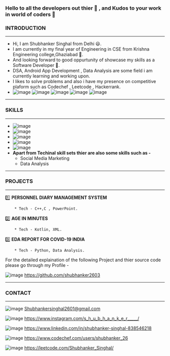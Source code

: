 ### Hello to all the developers out thier 👋 , and Kudos to your work in world of coders 🎉 ###

### INTRODUCTION ###
____________________________________________________________________________________________________________________________________________________________________
 
 - Hi, I am Shubhanker Singhal from Delhi 😃.
 - I am currently in my final year of Engineering in CSE from Krishna Engineering college,Ghaziabad 🏫.
 - And looking forward to good oppurtunity of showcase my skills as a Software Developer 📝.
 - DSA, Android App Development , Data Analysis are some field i am currently learning and working upon.
 - I likes to solve problems and also i have my presence on competitive plaform such as Codechef , Leetcode , Hackerrank.
 - ![image](https://user-images.githubusercontent.com/72600840/183016435-de2f735c-167f-46b9-8d91-a0a7ad1171d2.png)  ![image](https://user-images.githubusercontent.com/72600840/183016543-f6083f79-fae3-4955-8f8f-a257f5f30573.png)    ![image](https://user-images.githubusercontent.com/72600840/183017572-71f0e1d4-9b6e-43af-8a68-407fe8beabb1.png)  ![image](https://user-images.githubusercontent.com/72600840/183019191-a991eb5f-965e-444e-bade-7f588c1c50a7.png)
![image](https://user-images.githubusercontent.com/72600840/183019257-4984890a-684e-45d9-a13a-7d3dc223233a.png)

_____________________________________________________________________________________________________________________________________________________________________

### SKILLS ###
_____________________________________________________________________________________________________________________________________________________________________

  - ![image](https://user-images.githubusercontent.com/72600840/183018661-0de2e902-7789-4a82-b0c1-cf956a751af8.png)
  - ![image](https://user-images.githubusercontent.com/72600840/183018719-576627d4-77cf-47c6-bf1c-d43e70e71830.png)
  - ![image](https://user-images.githubusercontent.com/72600840/183018773-aa07000b-1721-4008-9b10-7c49494c90b2.png)
  - ![image](https://user-images.githubusercontent.com/72600840/183018834-802b66da-f8e2-4661-968d-c7b015816ee5.png)
  - ![image](https://user-images.githubusercontent.com/72600840/183018959-1931bbb8-e8b0-4066-8bcf-41ecc27ae31b.png)
  -   **Apart from Techinal skill sets thier are also some skills such as -**
      * Social Media Marketing
      * Data Analysis
  
_____________________________________________________________________________________________________________________________________________________________________

### PROJECTS ###
_____________________________________________________________________________________________________________________________________________________________________

1️⃣  **PERSONNEL DIARY MANAGEMENT SYSTEM**
     
        * Tech - C++,C , PowerPoint.
      
2️⃣   **AGE IN MINUTES**
      
        * Tech - Kotlin, XML.
        
3️⃣  **EDA REPORT FOR COVID-19 INDIA**

        * Tech - Python, Data Analysis. 
        
        
 For the detailed explaination of the following Project and thier source code please go through my Profile -
 
   ![image](https://user-images.githubusercontent.com/72600840/183023349-a783385d-ea5e-4048-bc20-6608a327b578.png)   https://github.com/shubhanker2603
   
____________________________________________________________________________________________________________________________________________________________________

### CONTACT ###
____________________________________________________________________________________________________________________________________________________________________

![image](https://user-images.githubusercontent.com/72600840/183024289-2af91cb9-baab-4719-b536-fcb77df7e1f9.png)   Shubhankersinghal2601@gmail.com

![image](https://user-images.githubusercontent.com/72600840/183024701-2d601b99-1a98-4962-8ac8-c9f8a964f672.png)   https://www.instagram.com/s_h_u_b_h_a_n_k_e_r_____/

![image](https://user-images.githubusercontent.com/72600840/183025373-560a582d-80f8-4334-ad75-5a6186b2057d.png)   https://www.linkedin.com/in/shubhanker-singhal-838546218

![image](https://user-images.githubusercontent.com/72600840/183025672-f4da20aa-8776-40c0-a370-4b46097c2de1.png)   https://www.codechef.com/users/shubhanker_26

![image](https://user-images.githubusercontent.com/72600840/183025817-00c4c165-ef9d-490b-a8d9-b9df266242f6.png)   https://leetcode.com/Shubhanker_Singhal/







